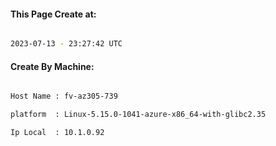 
   
#### This Page Create at:

```bash

2023-07-13 - 23:27:42 UTC

```

#### Create By Machine:

```bash

Host Name : fv-az305-739

platform  : Linux-5.15.0-1041-azure-x86_64-with-glibc2.35

Ip Local  : 10.1.0.92

```

